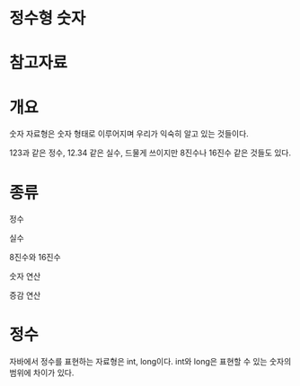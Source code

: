 정수형 숫자
====

참고자료
====

개요
====

숫자 자료형은 숫자 형태로 이루어지며 우리가 익숙히 알고 있는 것들이다. 

123과 같은 정수, 12.34 같은 실수, 드물게 쓰이지만 8진수나 16진수 같은 것들도 있다.

종류
====

정수

실수

8진수와 16진수

숫자 연산

증감 연산

정수
===

자바에서 정수를 표현하는 자료형은 int, long이다. int와 long은 표현할 수 있는 숫자의 범위에 차이가 있다.



